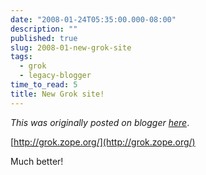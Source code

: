 ```yaml
---
date: "2008-01-24T05:35:00.000-08:00"
description: ""
published: true
slug: 2008-01-new-grok-site
tags:
  - grok
  - legacy-blogger
time_to_read: 5
title: New Grok site!
---
```


_This was originally posted on blogger [here](https://pydanny.blogspot.com/2008/01/new-grok-site.html)_.

[http://grok.zope.org/](http://grok.zope.org/)

Much better!
